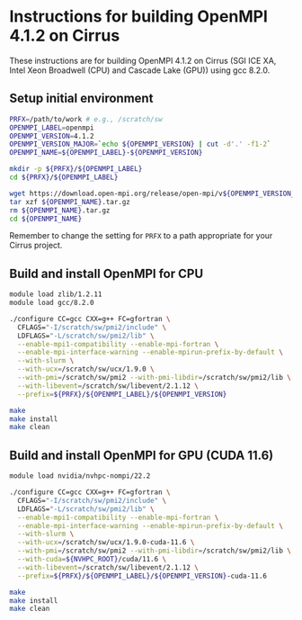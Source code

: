 Instructions for building OpenMPI 4.1.2 on Cirrus
=================================================

These instructions are for building OpenMPI 4.1.2 on Cirrus (SGI ICE XA, Intel Xeon Broadwell (CPU) and Cascade Lake (GPU)) using gcc 8.2.0.


Setup initial environment
-------------------------

```bash
PRFX=/path/to/work # e.g., /scratch/sw
OPENMPI_LABEL=openmpi
OPENMPI_VERSION=4.1.2
OPENMPI_VERSION_MAJOR=`echo ${OPENMPI_VERSION} | cut -d'.' -f1-2`
OPENMPI_NAME=${OPENMPI_LABEL}-${OPENMPI_VERSION}

mkdir -p ${PRFX}/${OPENMPI_LABEL}
cd ${PRFX}/${OPENMPI_LABEL}

wget https://download.open-mpi.org/release/open-mpi/v${OPENMPI_VERSION_MAJOR}/${OPENMPI_NAME}.tar.gz
tar xzf ${OPENMPI_NAME}.tar.gz
rm ${OPENMPI_NAME}.tar.gz
cd ${OPENMPI_NAME}
```

Remember to change the setting for `PRFX` to a path appropriate for your Cirrus project.


Build and install OpenMPI for CPU
---------------------------------

```bash
module load zlib/1.2.11
module load gcc/8.2.0

./configure CC=gcc CXX=g++ FC=gfortran \
  CFLAGS="-I/scratch/sw/pmi2/include" \
  LDFLAGS="-L/scratch/sw/pmi2/lib" \
  --enable-mpi1-compatibility --enable-mpi-fortran \
  --enable-mpi-interface-warning --enable-mpirun-prefix-by-default \
  --with-slurm \
  --with-ucx=/scratch/sw/ucx/1.9.0 \
  --with-pmi=/scratch/sw/pmi2 --with-pmi-libdir=/scratch/sw/pmi2/lib \
  --with-libevent=/scratch/sw/libevent/2.1.12 \
  --prefix=${PRFX}/${OPENMPI_LABEL}/${OPENMPI_VERSION}

make
make install
make clean
```


Build and install OpenMPI for GPU (CUDA 11.6)
---------------------------------------------

```bash
module load nvidia/nvhpc-nompi/22.2

./configure CC=gcc CXX=g++ FC=gfortran \
  CFLAGS="-I/scratch/sw/pmi2/include" \
  LDFLAGS="-L/scratch/sw/pmi2/lib" \
  --enable-mpi1-compatibility --enable-mpi-fortran \
  --enable-mpi-interface-warning --enable-mpirun-prefix-by-default \
  --with-slurm \
  --with-ucx=/scratch/sw/ucx/1.9.0-cuda-11.6 \
  --with-pmi=/scratch/sw/pmi2 --with-pmi-libdir=/scratch/sw/pmi2/lib \
  --with-cuda=${NVHPC_ROOT}/cuda/11.6 \
  --with-libevent=/scratch/sw/libevent/2.1.12 \
  --prefix=${PRFX}/${OPENMPI_LABEL}/${OPENMPI_VERSION}-cuda-11.6

make
make install
make clean
```
